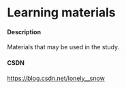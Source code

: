 # Learning materials

#### Description

Materials that may be used in the study.

#### CSDN

https://blog.csdn.net/lonely__snow